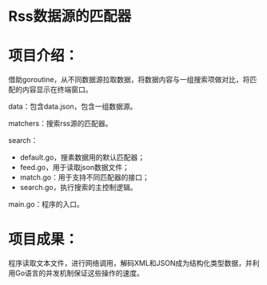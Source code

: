 # Rss数据源的匹配器

# 项目介绍：
借助goroutine，从不同数据源拉取数据，将数据内容与一组搜索项做对比，将匹配的内容显示在终端窗口。

data：包含data.json，包含一组数据源。

matchers：搜索rss源的匹配器。

search：
- default.go，搜素数据用的默认匹配器；
- feed.go，用于读取json数据文件；
- match.go：用于支持不同匹配器的接口；
- search.go，执行搜索的主控制逻辑。

main.go：程序的入口。

# 项目成果：
程序读取文本文件，进行网络调用，解码XML和JSON成为结构化类型数据，并利用Go语言的并发机制保证这些操作的速度。
